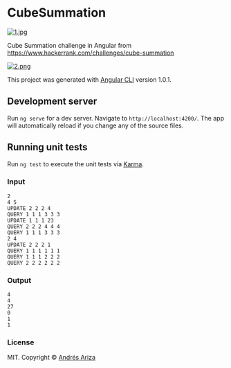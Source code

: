 # CubeSummation
[![1.jpg](https://s29.postimg.org/ytbfv68zb/image.jpg)](https://postimg.org/image/888wzm6lv/)

Cube Summation challenge in Angular from https://www.hackerrank.com/challenges/cube-summation

[![2.png](https://s29.postimg.org/5lincj0t3/image.png)](https://postimg.org/image/ak65r24lv/)

This project was generated with [Angular CLI](https://github.com/angular/angular-cli) version 1.0.1.

## Development server

Run `ng serve` for a dev server. Navigate to `http://localhost:4200/`. The app will automatically reload if you change any of the source files.

## Running unit tests

Run `ng test` to execute the unit tests via [Karma](https://karma-runner.github.io).

### Input
```
2
4 5
UPDATE 2 2 2 4
QUERY 1 1 1 3 3 3
UPDATE 1 1 1 23
QUERY 2 2 2 4 4 4
QUERY 1 1 1 3 3 3
2 4
UPDATE 2 2 2 1
QUERY 1 1 1 1 1 1
QUERY 1 1 1 2 2 2
QUERY 2 2 2 2 2 2
```

### Output
```
4
4
27
0
1
1
```
### License
MIT. Copyright © [Andrés Ariza](http://andresariza.co)
